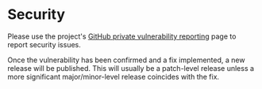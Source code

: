 # Security

Please use the project's
[GitHub private vulnerability reporting](https://docs.github.com/en/code-security/security-advisories/guidance-on-reporting-and-writing-information-about-vulnerabilities/privately-reporting-a-security-vulnerability)
page to report security issues.

Once the vulnerability has been confirmed and a fix implemented, a new release
will be published. This will usually be a patch-level release unless a more
significant major/minor-level release coincides with the fix.
